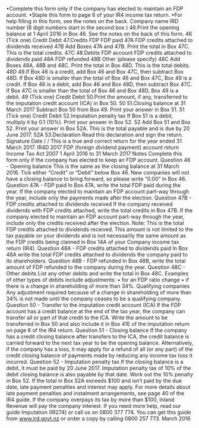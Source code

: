 •Complete this form only if the company has elected to maintain an FDP account. •Staple this form to page 6 of your IR4 income tax return. •For help filling in this form, see the notes on the back. Company name IRD number (8 digit numbers start in the second box ) 46.Print the opening balance at 1 April 2016 in Box 46. See the notes on the back of this form. 46 (Tick one) Credit Debit 47.Credits FDP FDP paid 47A FDP credits attached to dividends received 47B Add Boxes 47A and 47B. Print the total in Box 47C. This is the total credits. 47C 48.Debits FDP account FDP credits attached to dividends paid 48A FDP refunded 48B Other (please specify) 48C Add Boxes 48A, 48B and 48C. Print the total in Box 48D. This is the total debits. 48D 49.If Box 46 is a credit, add Box 46 and Box 47C, then subtract Box 48D. If Box 48D is smaller than the total of Box 46 and Box 47C, Box 49 is a credit. If Box 46 is a debit, add Box 46 and Box 48D, then subtract Box 47C. If Box 47C is smaller than the total of Box 46 and Box 48D, Box 49 is a debit. 49 (Tick one) Credit Debit 50.Print the amount, if any, transferred to the imputation credit account (ICA) in Box 50. 50 51.Closing balance at 31 March 2017 Subtract Box 50 from Box 49. Print your answer in Box 51. 51 (Tick one) Credit Debit 52.Imputation penalty tax If Box 51 is a debit, multiply it by 0.1 (10%). Print your answer in Box 52. 52 Add Box 51 and Box 52. Print your answer in Box 52A. This is the total payable and is due by 20 June 2017. 52A 53.Declaration Read this declaration and sign the return. Signature Date / / This is a true and correct return for the year ended 31 March 2017. IR4D 2017 FDP (foreign dividend payment) account return Income Tax Act 2007 1 April 2016 to 31 March 2017 Notes Complete this form only if the company has elected to keep an FDP account. Question 46 - Opening balance This is the same as the closing balance at 31 March 2016. Tick either “Credit” or “Debit” below Box 46. New companies will not have a closing balance to bring forward, so please write “0.00” in Box 46. Question 47A - FDP paid In Box 47A, write the total FDP paid during the year. If the company elected to maintain an FDP account part-way through the year, include only the payments made after the election. Question 47B - FDP credits attached to dividends received If the company received dividends with FDP credits attached, write the total credits in Box 47B. If the company elected to maintain an FDP account part-way through the year, include only the credits received after the election. Note: This is the total FDP credits attached to dividends received. This amount is not limited to the tax payable on your dividends and is not necessarily the same amount as the FDP credits being claimed in Box 14A of your Company income tax return (IR4). Question 48A - FDP credits attached to dividends paid In Box 48A write the total FDP credits attached to dividends the company paid to its shareholders. Question 48B - FDP refunded In Box 48B, write the total amount of FDP refunded to the company during the year. Question 48C - Other debits List any other debits and write the total in Box 48C. Examples of other types of debits include adjustments: • for an FDP ratio change • if there is a change in shareholding of more than 34%. Qualifying companies Any adjustment required because of a change in shareholding of more than 34% is not made until the company ceases to be a qualifying company. Question 50 - Transfer to the imputation credit account (ICA) If the FDP account has a credit balance at the end of the tax year, the company can transfer all or part of that credit to the ICA. Write the amount to be transferred in Box 50 and also include it in Box 41E of the imputation return on page 6 of the IR4 return. Question 51 - Closing balance If the company has a credit closing balance after transfers to the ICA, the credit balance is carried forward to the next tax year to be the opening balance. Alternatively, if the company has a loss, it may apply for a refund of all (or any part) of the credit closing balance of payments made by reducing any income tax loss it incurred. Question 52 - Imputation penalty tax If the closing balance is a debit, it must be paid by 20 June 2017. Imputation penalty tax of 10% of the debit closing balance is also payable by that date. Work out the 10% penalty in Box 52. If the total in Box 52A exceeds $100 and isn’t paid by the due date, late payment penalties and interest may apply. For more details about late payment penalties and instalment arrangements, see page 40 of the IR4 guide. If the company overpays its tax by more than $100, Inland Revenue will pay the company interest. If you need more help, read our guide Imputation (IR274) or call us on 0800 377 774. You can get this guide from www.ird.govt.nz or order a copy by calling 0800 257 773. March 2016